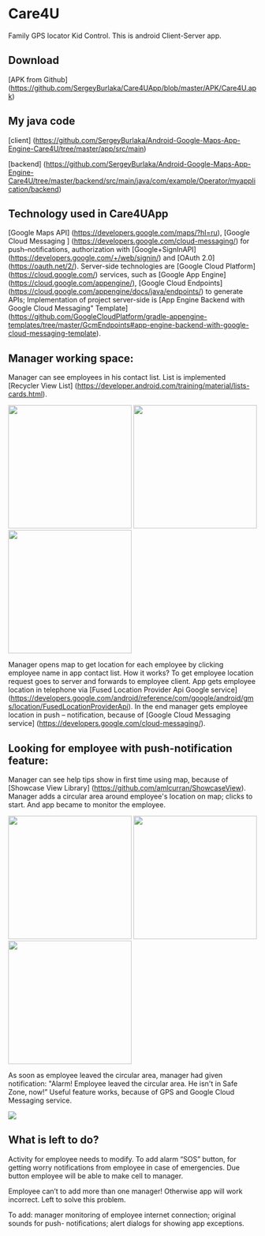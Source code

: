 # Care4U
Family GPS locator Kid Control. This is android Client-Server app. 

## Download
[APK from Github] (https://github.com/SergeyBurlaka/Care4UApp/blob/master/APK/Care4U.apk)

## My java code 

[client] (https://github.com/SergeyBurlaka/Android-Google-Maps-App-Engine-Care4U/tree/master/app/src/main)

[backend] (https://github.com/SergeyBurlaka/Android-Google-Maps-App-Engine-Care4U/tree/master/backend/src/main/java/com/example/Operator/myapplication/backend)

## Technology used in Care4UApp
[Google Maps API] (https://developers.google.com/maps/?hl=ru), [Google Cloud Messaging ] (https://developers.google.com/cloud-messaging/) for push–notifications, authorization with [Google+SignInAPI] (https://developers.google.com/+/web/signin/) and [OAuth 2.0] (https://oauth.net/2/). Server-side technologies are [Google Cloud Platform] (https://cloud.google.com/) services, such as [Google App Engine] (https://cloud.google.com/appengine/), [Google Cloud Endpoints] (https://cloud.google.com/appengine/docs/java/endpoints/) to generate APIs; Implementation of project server-side is [App Engine Backend with Google Cloud Messaging" Template] (https://github.com/GoogleCloudPlatform/gradle-appengine-templates/tree/master/GcmEndpoints#app-engine-backend-with-google-cloud-messaging-template).


## Manager working space:
Manager can see employees in his contact list. List is implemented [Recycler View List] (https://developer.android.com/training/material/lists-cards.html).

<img src="https://cloud.githubusercontent.com/assets/21062067/17781771/4f5a5eb8-6579-11e6-9c42-2ab4f3b368f2.png" width="250">
<img src="https://cloud.githubusercontent.com/assets/21062067/17880935/81f4ae80-6909-11e6-843e-dbb6004ea99a.jpg" width="250">
<img src="https://cloud.githubusercontent.com/assets/21062067/17784579/afff230a-6585-11e6-814c-b61133982493.jpg" width="250"> 

 Manager opens map to get location for each employee by clicking employee name in app contact list. How it works? To get employee location request goes to server and forwards to employee client. App gets employee location in telephone via [Fused Location Provider Api Google service] (https://developers.google.com/android/reference/com/google/android/gms/location/FusedLocationProviderApi). In the end manager gets employee location in push – notification, because of [Google Cloud Messaging service] (https://developers.google.com/cloud-messaging/). 

## Looking for employee with push-notification feature:
Manager can see help tips show in first time using map, because of [Showcase View Library] (https://github.com/amlcurran/ShowcaseView).
Manager adds a circular area around employee's location on map; clicks to start. And app became to monitor the employee. 

<img src="https://cloud.githubusercontent.com/assets/21062067/17880894/21e59dd8-6909-11e6-875d-6f6bc8ea29d8.jpg" width="250">
<img src="https://cloud.githubusercontent.com/assets/21062067/17783801/52ef9d78-6582-11e6-880b-ae11ea062a0e.jpg" width="250">
<img src="https://cloud.githubusercontent.com/assets/21062067/17784109/e5775284-6583-11e6-89a7-84be54d7ac5f.jpg" width="250">

As soon as employee leaved the circular area, manager had given notification: "Alarm! Employee leaved the circular area. He isn't in Safe Zone, now!” Useful feature works, because of GPS and Google Cloud Messaging service. 

<img src="https://cloud.githubusercontent.com/assets/21062067/17784962/6d716aaa-6587-11e6-8c95-f5e2c6efa74e.jpg" >


##  What is left to do?
Activity for employee needs to modify. To add alarm “SOS” button, for getting worry notifications from employee in case of emergencies. Due button employee will be able to make cell to manager. 

Employee can’t to add more than one manager! Otherwise app will work incorrect. Left to solve this problem.

To add: manager monitoring of employee internet connection; original sounds for push- notifications; alert dialogs for showing app exceptions. 


